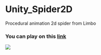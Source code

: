 # Unity_Spider2D
Procedural animation 2d spider from Limbo

### You can play on this [link](https://simmer.io/@Nirfiolo/spider-2d)


![](Media/UnitySpider2D_2.gif)

